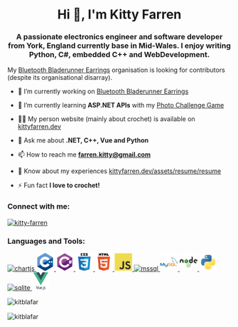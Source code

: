 <h1 align="center">Hi 👋, I'm Kitty Farren</h1>
<h3 align="center">A passionate electronics engineer and software developer from York, England currently base in Mid-Wales. I enjoy writing Python, C#, embedded C++ and WebDevelopment.</h3>

My [Bluetooth Bladerunner Earrings](https://github.com/BLEarrings) organisation is looking for contributors (despite its organisational disarray).

- 🔭 I’m currently working on [Bluetooth Bladerunner Earrings](https://github.com/BLEarrings) 

- 🌱 I’m currently learning **ASP.NET APIs** with my [Photo Challenge Game](https://github.com/kitblafar/Xmas-Photo-Challenge)

- 👨‍💻 My person website (mainly about crochet) is available on [kittyfarren.dev](https://kittyfarren.dev)

- 💬 Ask me about **.NET, C++, Vue and Python**

- 📫 How to reach me **farren.kitty@gmail.com**

- 📄 Know about my experiences [kittyfarren.dev/assets/resume/resume](https://kittyfarren.dev/assets/resume/resume)

- ⚡ Fun fact **I love to crochet!**

<h3 align="left">Connect with me:</h3>
<p align="left">
<a href="https://linkedin.com/in/kitty-farren" target="blank"><img align="center" src="https://raw.githubusercontent.com/rahuldkjain/github-profile-readme-generator/master/src/images/icons/Social/linked-in-alt.svg" alt="kitty-farren" height="30" width="40" /></a>
</p>

<h3 align="left">Languages and Tools:</h3>
<p align="left"> <a href="https://www.chartjs.org" target="_blank" rel="noreferrer"> <img src="https://www.chartjs.org/media/logo-title.svg" alt="chartjs" width="40" height="40"/> </a> <a href="https://www.w3schools.com/cpp/" target="_blank" rel="noreferrer"> <img src="https://raw.githubusercontent.com/devicons/devicon/master/icons/cplusplus/cplusplus-original.svg" alt="cplusplus" width="40" height="40"/> </a> <a href="https://www.w3schools.com/cs/" target="_blank" rel="noreferrer"> <img src="https://raw.githubusercontent.com/devicons/devicon/master/icons/csharp/csharp-original.svg" alt="csharp" width="40" height="40"/> </a> <a href="https://www.w3schools.com/css/" target="_blank" rel="noreferrer"> <img src="https://raw.githubusercontent.com/devicons/devicon/master/icons/css3/css3-original-wordmark.svg" alt="css3" width="40" height="40"/> </a> <a href="https://www.w3.org/html/" target="_blank" rel="noreferrer"> <img src="https://raw.githubusercontent.com/devicons/devicon/master/icons/html5/html5-original-wordmark.svg" alt="html5" width="40" height="40"/> </a> <a href="https://developer.mozilla.org/en-US/docs/Web/JavaScript" target="_blank" rel="noreferrer"> <img src="https://raw.githubusercontent.com/devicons/devicon/master/icons/javascript/javascript-original.svg" alt="javascript" width="40" height="40"/> </a> <a href="https://www.microsoft.com/en-us/sql-server" target="_blank" rel="noreferrer"> <img src="https://www.svgrepo.com/show/303229/microsoft-sql-server-logo.svg" alt="mssql" width="40" height="40"/> </a> <a href="https://www.mysql.com/" target="_blank" rel="noreferrer"> <img src="https://raw.githubusercontent.com/devicons/devicon/master/icons/mysql/mysql-original-wordmark.svg" alt="mysql" width="40" height="40"/> </a> <a href="https://nodejs.org" target="_blank" rel="noreferrer"> <img src="https://raw.githubusercontent.com/devicons/devicon/master/icons/nodejs/nodejs-original-wordmark.svg" alt="nodejs" width="40" height="40"/> </a> <a href="https://www.python.org" target="_blank" rel="noreferrer"> <img src="https://raw.githubusercontent.com/devicons/devicon/master/icons/python/python-original.svg" alt="python" width="40" height="40"/> </a> <a href="https://www.sqlite.org/" target="_blank" rel="noreferrer"> <img src="https://www.vectorlogo.zone/logos/sqlite/sqlite-icon.svg" alt="sqlite" width="40" height="40"/> </a> <a href="https://vuejs.org/" target="_blank" rel="noreferrer"> <img src="https://raw.githubusercontent.com/devicons/devicon/master/icons/vuejs/vuejs-original-wordmark.svg" alt="vuejs" width="40" height="40"/> </a> </p>

<p><img align="center" src="https://github-readme-stats.vercel.app/api/top-langs?username=kitblafar&show_icons=true&locale=en&layout=compact" alt="kitblafar" /></p>

<p><img align="center" src="https://github-readme-streak-stats.herokuapp.com/?user=kitblafar&" alt="kitblafar" /></p>
